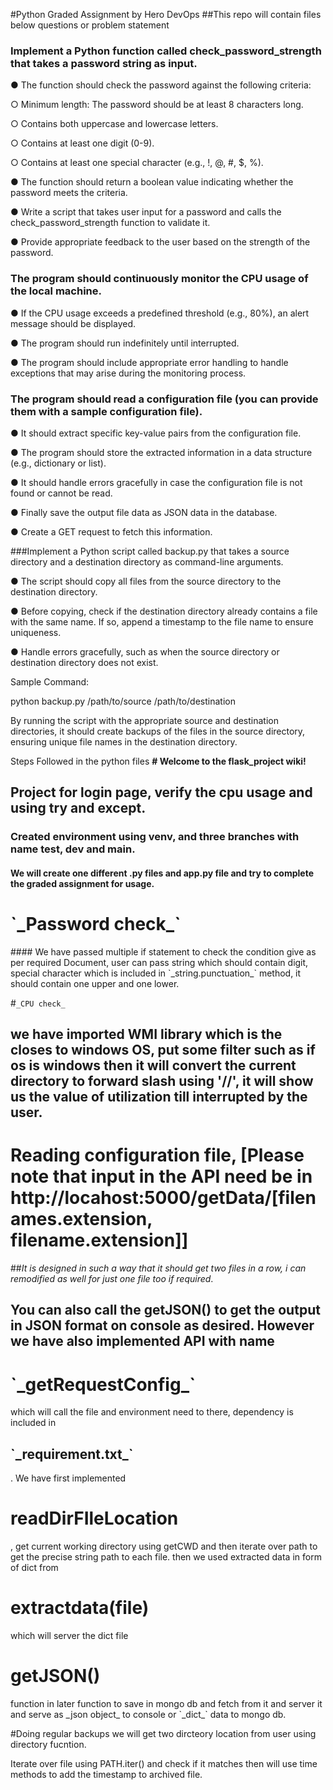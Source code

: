 #Python Graded Assignment by Hero DevOps
##This repo will contain files below questions or problem statement
### Implement a Python function called check_password_strength that takes a password string as input.

●       The function should check the password against the following criteria:

○       Minimum length: The password should be at least 8 characters long.

○       Contains both uppercase and lowercase letters.

○       Contains at least one digit (0-9).

○       Contains at least one special character (e.g., !, @, #, $, %).

●       The function should return a boolean value indicating whether the password meets the criteria.

●       Write a script that takes user input for a password and calls the check_password_strength function to validate it.

●       Provide appropriate feedback to the user based on the strength of the password. 

### The program should continuously monitor the CPU usage of the local machine.

●       If the CPU usage exceeds a predefined threshold (e.g., 80%), an alert message should be displayed.

●       The program should run indefinitely until interrupted.

●       The program should include appropriate error handling to handle exceptions that may arise during the monitoring process.

### The program should read a configuration file (you can provide them with a sample configuration file).

●       It should extract specific key-value pairs from the configuration file.

●       The program should store the extracted information in a data structure (e.g., dictionary or list).

●       It should handle errors gracefully in case the configuration file is not found or cannot be read.

●       Finally save the output file data as JSON data in the database.

●       Create a GET request to fetch this information.

###Implement a Python script called backup.py that takes a source directory and a destination directory as command-line arguments.

●       The script should copy all files from the source directory to the destination directory.

●       Before copying, check if the destination directory already contains a file with the same name. If so, append a timestamp to the file name to ensure uniqueness.

●       Handle errors gracefully, such as when the source directory or destination directory does not exist.

 

Sample Command:

python backup.py /path/to/source /path/to/destination

By running the script with the appropriate source and destination directories, it should create backups of the files in the source directory, ensuring unique file names in the destination directory.





Steps Followed in the python files
****# Welcome to the flask_project wiki!****

## Project for login page, verify the cpu usage and using try and except.

### Created environment using venv, and three branches with name test, dev and main.

#### We will create one different .py files and app.py file and try to complete the graded assignment for usage. 

<h1><b>`_Password check_`</b></h1>
#### We have passed multiple if statement to check the condition give as per required Document, user can pass string which should contain digit, special character which is included in `_string.punctuation_` method, it should contain one upper and one lower.

#`_CPU check_`
## we have imported WMI library which is the closes to windows OS, put some filter such as if os is windows then it will convert the current directory to forward slash using '//', it will show us the value of utilization till interrupted by the user.

# Reading configuration file, [Please note that input in the API need be in http://locahost:5000/getData/[filenames.extension, filename.extension]]
##_It is designed in such a way that it should get two files in a row, i can remodified as well for just one file too if required_.

<h2>You can also call the getJSON() to get the output in JSON format on console as desired. However we have also implemented API with name <h1>`_getRequestConfig_`</h1> which will call the file and environment need to there, dependency is included in <h2>`_requirement.txt_`</h2>. We have first implemented <h1>readDirFIleLocation</h1>, get current working directory using getCWD and then iterate over path to get the precise string path to each file.
then we used extracted data in form of dict from <h1>extractdata(file)</h1> which will server the dict file <h1>getJSON()</h1> function in later function to save in mongo db and fetch from it and server it and serve as _json object_ to console or `_dict_` data to mongo db.</h2>

#Doing regular backups
we will get two dircteory location from user using directory fucntion.

Iterate over file using PATH.iter() and check if it matches then will use time methods to add the timestamp to archived file.

